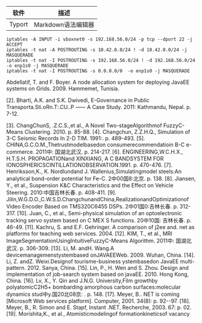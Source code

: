 软件 | 描述 
--- | ---
Typort | Markdown语法编辑器

```shell
iptables -A INPUT -i vboxnet0 -s 192.168.56.0/24 -p tcp --dport 22 -j ACCEPT
iptables -t nat -A POSTROUTING -s 10.42.0.0/24 ! -d 10.42.0.0/24 -j MASQUERADE
iptables -t nat -I POSTROUTING -s 192.168.56.0/24 ! -d 192.168.56.0/24 -o enp1s0 -j MASQUERADE
iptables -t nat -I POSTROUTING -s 0.0.0.0/0  -o enp1s0 -j MASQUERADE
```

Abdellatif, T. and F. Boyer. A node allocation system for deploying JavaEE systems
on Grids. 2009. Hammemet, Tunisia. 

[2]. Bharti, A.K. and S.K. Dwivedi, E-Governance in Public Transporta.Sti.oRn.T:.CU..P ⸺ A Case Study. 2011: Kathmandu, Nepal. p. 7-12. 

[3]. ChangChunS, .Z.C.S.,et al., A Novel Two-stageAlgorithmof FuzzyC-Means Clustering. 2010. p. 85-88. [4]. Changchun, Z.Z.H.Q., Simulation of 3-C Seismic Records In 2-D TIM. 1991:. p. 489-493. [5]. CHINA,G.C.O.M.,Thetrustmodelbasedon consumerecommendatioin B-C
e-commerce. 2011中: 国湖北武汉. p. 214-217. [6]. ENGINEERING,W.C.H.X., H.T.S.H. PROPAGATIONand XINXIANG, A C BANDSYSTEM FOR IONOSPHERICSCINTILLATIONOBSERVATION.1991. p. 470-476. [7]. Henriksson,K., K. Nordlundand J. Wallenius,Simulatingmodel steels:An
analytical bond-order potential for Fe-C. 2中00国8:北京. p. 138. [8]. Jiansen, Y., et al., Suspension K&C Characteristics and the Effect on Vehicle
Steering. 2010:中国吉林⻓春. p. 408-411. [9]. Jilin,W.G.D.O.,C.W.S.D.ChangchunandChina,RealizationandOptimizationof
Video Encoder Based on TMS320C6455 DSPs. 2中01国0:吉林⻓春. p. 312-317. [10]. Juan, C., et al., Semi-physical simulation of an optoelectronic tracking servo
system based on C MEX S functions. 20中10国: 吉林⻓春. p. 46-49. [11]. Kachru, S. and E.F. Gehringer. A comparison of j2ee and. net as platforms for
teaching web services. 2004. [12]. KIM, T., et al., MRI ImageSegmentationUsingIntuitiveFuzzyC-Means
Algorithm. 2011中: 国湖北武汉. p. 306-309. [13]. Li, M. andH. Wang.A devicemanagemenstystembased onJAVAEEWeb. 2009. Wuhan, China. [14]. Li, Z. andZ. Weixi.Designof tourisme-business ystembasedon JavaEE
multi-pattern. 2012. Sanya, China. [15]. Lin, P., H. Wen and S. Zhou. Design and implementation of job-search system
based on javaEE. 2010. Hong Kong, China. [16]. Lv, X., Y. Qin and J.N.G. University,Film growthby polyatomicC2H5+
bombarding amorphous carbon surfaces:molecular dynamics stud中y.国20北08京: . p. 148. [17]. Meyer, B.. NET is coming [Microsoft Web services platform]. Computer, 2001. 34(8): p. 92--97. [18]. Meyer, B., R. Simon and E. Stapf, Instant .NET. Recherche, 2003. 67: p. 02. [19]. Morishita,K., et al., Atomisticmodelingof formationkineticsof vacancy